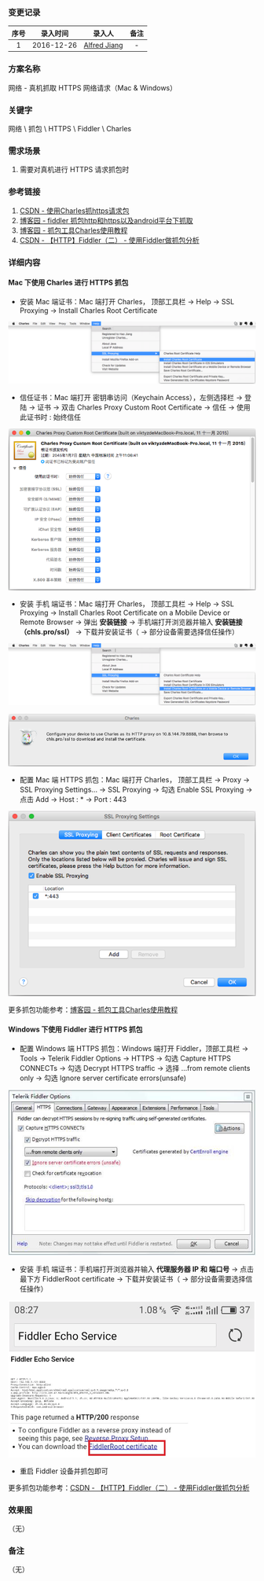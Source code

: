 ### 变更记录

| 序号 | 录入时间 | 录入人 | 备注 |
|:--------:|:--------:|:--------:|:--------:|
| 1 | 2016-12-26 | [Alfred Jiang](https://github.com/viktyz) | - |

### 方案名称

网络 - 真机抓取 HTTPS 网络请求（Mac & Windows）

### 关键字

网络 \ 抓包 \ HTTPS \ Fiddler \ Charles

### 需求场景

1. 需要对真机进行 HTTPS 请求抓包时

### 参考链接

1. [CSDN - 使用Charles抓https请求包](http://blog.csdn.net/qq_23195583/article/details/52087189)
2. [博客园 - fiddler 抓包http和https以及android平台下抓取](http://www.cnblogs.com/xyyz/p/5824845.html)
3. [博客园 - 抓包工具Charles使用教程](http://www.cnblogs.com/yuanjunliang/articles/5167927.html)
4. [CSDN - 【HTTP】Fiddler（二） - 使用Fiddler做抓包分析](http://blog.csdn.net/ohmygirl/article/details/17849983/)

### 详细内容

#### Mac 下使用 Charles 进行 HTTPS 抓包

* 安装 Mac 端证书：Mac 端打开 Charles， 顶部工具栏 -> Help -> SSL Proxying -> Install Charles Root Certificate

![Image_00212_00004.png](Images/Image_00212_00004.png)

* 信任证书：Mac 端打开 密钥串访问（Keychain Access），左侧选择栏 -> 登陆 -> 证书 -> 双击 Charles Proxy Custom Root Certificate -> 信任 -> 使用此证书时 : 始终信任

![Image_00212_00003.png](Images/Image_00212_00003.png)

* 安装 手机 端证书：Mac 端打开 Charles， 顶部工具栏 -> Help -> SSL Proxying -> Install Charles Root Certificate on a Mobile Device or Remote Browser -> 弹出 **安装链接** -> 手机端打开浏览器并输入 **安装链接（chls.pro/ssl）** -> 下载并安装证书（ -> 部分设备需要选择信任操作）

![Image_00212_00005.png](Images/Image_00212_00005.png)

![Image_00212_00006.png](Images/Image_00212_00006.png)

* 配置 Mac 端 HTTPS 抓包：Mac 端打开 Charles， 顶部工具栏 -> Proxy -> SSL Proxying Settings... -> SSL Proxying -> 勾选 Enable SSL Proxying -> 点击 Add -> Host : * -> Port : 443

![Image_00212_00007.png](Images/Image_00212_00007.png)

更多抓包功能参考：[博客园 - 抓包工具Charles使用教程](http://www.cnblogs.com/yuanjunliang/articles/5167927.html)

#### Windows 下使用 Fiddler 进行 HTTPS 抓包

* 配置 Windows 端 HTTPS 抓包：Windows 端打开 Fiddler，顶部工具栏 -> Tools -> Telerik Fiddler Options -> HTTPS -> 勾选 Capture HTTPS CONNECTs -> 勾选 Decrypt HTTPS traffic -> 选择 ...from remote clients only -> 勾选 Ignore server certificate errors(unsafe)

![Image_00212_00001.jpg](Images/Image_00212_00001.jpg)

* 安装 手机 端证书：手机端打开浏览器并输入 **代理服务器 IP 和 端口号** -> 点击最下方 FiddlerRoot certificate -> 下载并安装证书（ -> 部分设备需要选择信任操作）

![Image_00212_00002.png](Images/Image_00212_00002.png)

* 重启 Fiddler 设备并抓包即可

更多抓包功能参考：[CSDN - 【HTTP】Fiddler（二） - 使用Fiddler做抓包分析](http://blog.csdn.net/ohmygirl/article/details/17849983/)

### 效果图
（无）

### 备注
（无）